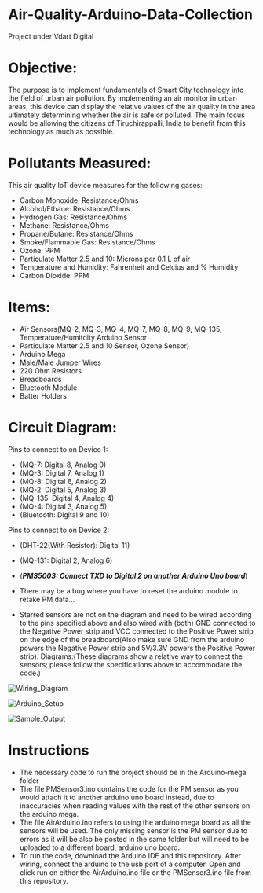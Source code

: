 # Air-Quality-Arduino-Data-Collection
Project under Vdart Digital

# Objective: 
The purpose is to implement fundamentals of Smart City technology into the field of urban air pollution. By implementing an air monitor in urban areas, this device can display the relative values of the air quality in the area ultimately determining whether the air is safe or polluted. The main focus would be allowing the citizens of Tiruchirappalli, India to benefit from this technology as much as possible.

# Pollutants Measured:
This air quality IoT device measures for the following gases:
* Carbon Monoxide: Resistance/Ohms
* Alcohol/Ethane: Resistance/Ohms
* Hydrogen Gas: Resistance/Ohms
* Methane: Resistance/Ohms
* Propane/Butane: Resistance/Ohms
* Smoke/Flammable Gas: Resistance/Ohms
* Ozone: PPM
* Particulate Matter 2.5 and 10: Microns per 0.1 L of air
* Temperature and Humidity: Fahrenheit and Celcius and % Humidity
* Carbon Dioxide: PPM

# Items:
* Air Sensors(MQ-2, MQ-3, MQ-4, MQ-7, MQ-8, MQ-9, MQ-135, Temperature/Humitdity Arduino Sensor
* Particulate Matter 2.5 and 10 Sensor, Ozone Sensor)
* Arduino Mega
* Male/Male Jumper Wires
* 220 Ohm Resistors
* Breadboards
* Bluetooth Module
* Batter Holders

# Circuit Diagram:
Pins to connect to on Device 1:
* (MQ-7: Digital 8, Analog 0)
* (MQ-3: Digital 7, Analog 1)
* (MQ-8: Digital 6, Analog 2)
* (MQ-2: Digital 5, Analog 3)
* (MQ-135: Digital 4, Analog 4)
* (MQ-4: Digital 3, Analog 5)
* (Bluetooth: Digital 9 and 10)

Pins to connect to on Device 2:
* (DHT-22(With Resistor): Digital 11)
* (MQ-131: Digital 2, Analog 6)
* (***PMS5003: Connect TXD to Digital 2 on another Arduino Uno board***)

* There may be a bug where you have to reset the arduino module to retake PM data...
* Starred sensors are not on the diagram and need to be wired according to the pins specified above and also wired with (both) GND connected to the Negative Power strip and VCC connected to the Positive Power strip on the edge of the breadboard(Also make sure GND from the arduino powers the Negative Power strip and 5V/3.3V powers the Positive Power strip).
Diagrams:(These diagrams show a relative way to connect the sensors; please follow the specifications above to accommodate the code.)

![Wiring_Diagram](https://lh3.googleusercontent.com/Jjp_cTEuAw5aX366ZqYGpybXrH-67-lAyqVje-vN_xGWLm6asoK9RkouWkbFYRTBOUU4y220EJtAMMO8HEyfXCCTo2lSc6qVPqJ80cb0vF3X8WgIXGU63moIwrO02Y1lCFj6vXRbD_jVfrO8_7acDlAP3CR18bg1XJmaeeLMyU_qwDqB_H4DwAuBHV9a-TpJukKLOT50FySv0HqSrJpsaxEVHKH2q3QJMiChyR2abnz9U5Jy8B6F2K50DTzvgi8cwd7mthbzgNNy30Ddx4h-GYC29qWHbGHMgPCUBJZv9f1LWCReWavE_EV3MuJim_FsM8Ra9-IJdtdhOmhAOG2LDGi82UIRHSlPcClFAkgH5ssh25_8cE6Da41Mrro-Pa14a17-uDo-nlCtvH3gbgh6OiAulNq1Bh5dGPr5DjQnv_qGvswMW0pvGhZgq8_SQL-KklliViiDlne5cqYthVUzlXjSbmjf0lXdIdwZN4d1AXgym2p_8Sp24CXjiggmYzokSd10nhwXsGw2dYSBYyIvmyZtGMtruZYaAdhGB5aCPm3lFCz3DAybe4kLTwYQfvmNVw3GmnooM1wxLhGVNQN7yz5WPHGw1itqcMiN0OYN7lrPabB8rgrAlflC01iQFnEHCTetcc1zusQ65xSl41hM2DyZziOYrv-6_A1apeV7odLybqB36tZcjvt7V46otg=w574-h379-no?authuser=0)

![Arduino_Setup](https://lh3.googleusercontent.com/1DBpftFq3inRmMBGgmSWflBoi9tQxH4pHRPuD1bEQsUuPfOvjZKIn7PK7szePEELgbd2kpx_JdRnVAPNv7uFG_B5h6EOAPeOfe5EJDv3My98DbIjMZ1cUdv5pXxh9IZGA6rDMxXPiZDC11FuvKkr0BxHxpQu6tMyfsvdJjJA7GZQ5PKjhYh94KkKlS717fFF9FuJ9x3CLH80TcSCC1TSEoM2_Q2JfBamU670kHLnH-pnJ_R2dok4wzPq3nv0lrLRHcwsLUH4IVF5daqqrCVdNfj4AkEuJw27na4Ao9ZDDX9HpaLhlZzoEQRZCjigoR-4a-YwdNY8g2ypCBvI8_Nbs3cSuJzRNS_jgEY68o4bqrEexZ0EJcFtSnW7jbf_HzCF1u9IJSCjHNQfymdCsDs4dhJxCJsIsVHqdk_RuCLeD_DYbSem9Yo_B4ok9wGHwtJIVxrFu_ywJVnFWzjI5Exhf2DedB0lQeVOjuS23MgX4p3Uj8GbJ08DRKET4E5dgnUmHLPkKOy7ePevTOW2ZzN_PKhyw9keHQZi0eDJ5rgkKc3hTtduab0gc1hUf6JqEnJAOTYAaG4zHh7Wl3RPZP5gxBpTGxOiy6bsBPRD9YAdwaTEPn6fq7eEO9aza8avOAlCAWZ_NbRfEktgU2Tfo5ucMUEFlOU-8qOio1AV25a-dYQJPmMHB6XaCfxtLIv6SA=w1350-h760-no?authuser=0)

![Sample_Output](https://lh3.googleusercontent.com/0LXs8d250mqgBz_axvkPTbBL7z27birbNTs_vDIn-M75HzFK2fKSI26p4rMc4bz8Z7Yz7_VLFm-d9ydRIMBwywyy-tsfa_V3cXMXwau2qgl4bM9CM-TNbg2Ae4QffuSZdIlUmgrKJl5CJP7c-nD-tvRfksfeEK5tC3JBKfHmgmykHuVWT6Z37tdV9SMmQbbTaLTtDFSd24vwQWUpr595ubWAZ-ZPUBF4vt8dJVu0cwCYmueOf5eLW-o4yQUSi47gJFlR6O2E8MBvQ24dmZDwMYBY-8bXt1bsuHaM25fbxMScmD5gCNp6eyZRSi9-Fz2kEAxI15CSVJNneB2OdaeATN7-SKedXMXYMOPkJB6aqpXaXMtItNVIdY8dqmw8hlLDIXBNhE4m1D7GS2MYQHTX70o9BIGbVbmci_S6IDVrXjCITa1g8JOTwb0pCgF-aQZ2BrsBajMD3g8178IhgQWjahbpA6kfYrE6KgvInP7D3kRRbU96Yh62P5gldyxHnP9k6-crehBGHAGWhIj-ROUxu8EeYlAY28RuJ_UHAILQM-I5980C0E4_8h9VWpBKxrVaen9GmSQUDsXrrLtGr-TWCkFIC_zzE6QgFAsgpxfZs_pYd7wse0IYJ5zXgTnHtd3Nf9RvOvZwdJFv_gNX_zElGKZN5v44y1AROYn9CscyD5LoXc8iLp6eiPucU0iwyA=w619-h825)

# Instructions
* The necessary code to run the project should be in the Arduino-mega folder
* The file PMSensor3.ino contains the code for the PM sensor as you would attach it to another arduino uno board instead, due to inaccuracies when reading values with the rest of the other sensors on the arduino mega.
* The file AirArduino.ino refers to using the arduino mega board as all the sensors will be used. The only missing sensor is the PM sensor due to errors as it will be also be posted in the same folder but will need to be uploaded to a different board, arduino uno board.
* To run the code, download the Arduino IDE and this repository. After wiring, connect the arduino to the usb port of a computer. Open and click run on either the AirArduino.ino file or the PMSensor3.ino file from this repository. 


